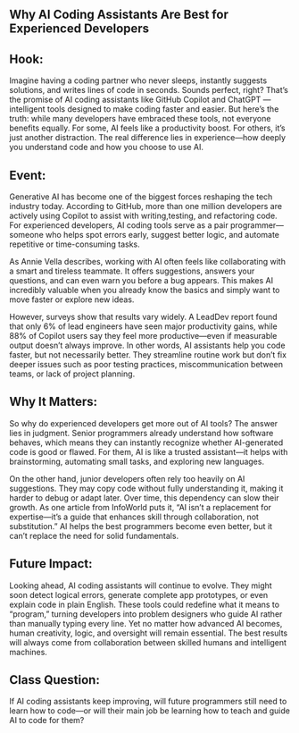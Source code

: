 ## Why AI Coding Assistants Are Best for Experienced Developers

## Hook:
Imagine having a coding partner who never sleeps, instantly suggests solutions, and writes lines of code in seconds. Sounds perfect, right? 
That’s the promise of AI coding assistants like GitHub Copilot and ChatGPT — intelligent tools designed to make coding faster and easier.
But here’s the truth: while many developers have embraced these tools, not everyone benefits equally. For some, AI feels like a productivity boost. 
For others, it’s just another distraction. The real difference lies in experience—how deeply you understand code and how you choose to use AI.

## Event:
Generative AI has become one of the biggest forces reshaping the tech industry today. According to GitHub, more than one million developers are 
actively using Copilot to assist with writing,testing, and refactoring code. For experienced developers, AI coding tools serve as a pair programmer—someone 
who helps spot errors early, suggest better logic, and automate repetitive or time-consuming tasks.

As Annie Vella describes, working with AI often feels like collaborating with a smart and tireless teammate. It offers suggestions, answers your questions, 
and can even warn you before a bug appears. This makes AI incredibly valuable when you already know the basics and simply want to move faster or explore new ideas.

However, surveys show that results vary widely. A LeadDev report found that only 6% of lead engineers have seen major productivity gains, 
while 88% of Copilot users say they feel more productive—even if measurable output doesn’t always improve. In other words, AI assistants help you code faster,
but not necessarily better. They streamline routine work but don’t fix deeper issues such as poor testing practices, miscommunication between teams, or lack of project planning.

## Why It Matters:
So why do experienced developers get more out of AI tools? The answer lies in judgment. Senior programmers already understand how software behaves,
which means they can instantly recognize whether AI-generated code is good or flawed. For them, AI is like a trusted assistant—it helps with brainstorming, 
automating small tasks, and exploring new languages.

On the other hand, junior developers often rely too heavily on AI suggestions. They may copy code without fully understanding it, making it harder to debug or adapt later. 
Over time, this dependency can slow their growth. As one article from InfoWorld puts it, “AI isn’t a replacement for expertise—it’s a guide that enhances 
skill through collaboration, not substitution.” AI helps the best programmers become even better, but it can’t replace the need for solid fundamentals.

## Future Impact:
Looking ahead, AI coding assistants will continue to evolve. They might soon detect logical errors, generate complete app prototypes, 
or even explain code in plain English. These tools could redefine what it means to “program,” turning developers into problem designers who guide 
AI rather than manually typing every line. Yet no matter how advanced AI becomes, human creativity, logic, and oversight will remain essential. 
The best results will always come from collaboration between skilled humans and intelligent machines.

## Class Question:
If AI coding assistants keep improving, will future programmers still need to learn how to code—or will their 
main job be learning how to teach and guide AI to code for them?

